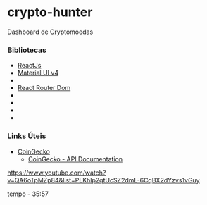 # crypto-hunter
 Dashboard de Cryptomoedas


### Bibliotecas 

* [ReactJs]()
* [Material UI v4]()
* []()
* [React Router Dom]()
* []()
* []()
* []()
* []()

### Links Úteis

* [CoinGecko](https://www.coingecko.com/)
  * [CoinGecko - API Documentation]()



https://www.youtube.com/watch?v=QA6oTpMZp84&list=PLKhlp2qtUcSZ2dmL-6CqBX2dYzvs1vGuy

tempo - 35:57